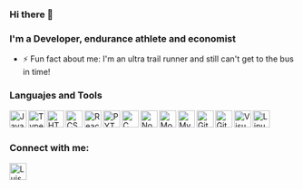 ### Hi there 👋

### I'm a Developer, endurance athlete and economist

- ⚡ Fun fact about me: I'm an ultra trail runner and still can't get to the bus in time!

### Languajes and Tools

<img align="left" alt="JavaScript" width="30px" src="https://img.icons8.com/color/30/000000/javascript.png"/>
<img align="left" alt="TypesScript" width="30px" src="https://img.icons8.com/color/30/000000/typescript.png"/>
<img align="left" alt="HTML5" width="30px" src="https://img.icons8.com/color/30/000000/html-5.png"/>
<img align="left" alt="CSS3" width="30px" src="https://img.icons8.com/color/30/000000/css3.png"/>
<img align="left" alt="React" width="30px" src="https://img.icons8.com/office/30/000000/react.png"/>
<img align="left" alt="PYTHON" width="30px" src="https://img.icons8.com/color/30/000000/python.png"/>
<img align="left" alt="C" width="30px" src="https://img.icons8.com/color/30/000000/c-programming.png"/>
<img align="left" alt="Node.Js" width="30px" src="https://img.icons8.com/color/30/000000/nodejs.png"/>
<img align="left" alt="MongoDB" width="30px" src="https://img.icons8.com/color/30/000000/mongodb.png"/>
<img align="left" alt="MySQL" width="30px" src="https://img.icons8.com/color/30/000000/mysql.png"/>
<img align="left" alt="Git" width="30px" src="https://img.icons8.com/color/30/000000/git.png"/>
<img align="left" alt="GitHub" width="30px" src="https://img.icons8.com/color/30/000000/github.png"/>
<img align="left" alt="Visual Studio Code" width="30px" src="https://img.icons8.com/color/30/000000/visual-studio-code-2019.png"/>
<img align="left" alt="Linux" width="30px" src="https://img.icons8.com/color/30/000000/linux.png"/>

<br/><br/>

### Connect with me:
[<img align="left" alt="Luiszicart | LinkedIn" width="30px" src="https://img.icons8.com/color/30/000000/linkedin.png"/>][linkedin]

[linkedin]:https://www.linkedin.com/in/luis-andrés-zapata-icart-a005691b4
